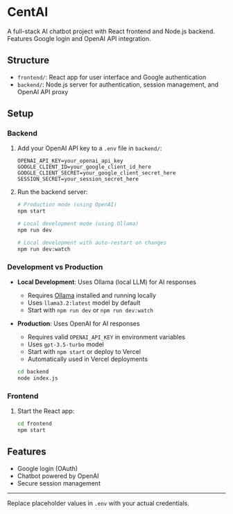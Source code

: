 # CentAI

A full-stack AI chatbot project with React frontend and Node.js backend. Features Google login and OpenAI API integration.

## Structure
- `frontend/`: React app for user interface and Google authentication
- `backend/`: Node.js server for authentication, session management, and OpenAI API proxy

## Setup

### Backend
1. Add your OpenAI API key to a `.env` file in `backend/`:
   ```env
   OPENAI_API_KEY=your_openai_api_key
   GOOGLE_CLIENT_ID=your_google_client_id_here
   GOOGLE_CLIENT_SECRET=your_google_client_secret_here
   SESSION_SECRET=your_session_secret_here
   ```
2. Run the backend server:
   ```sh
   # Production mode (using OpenAI)
   npm start

   # Local development mode (using Ollama)
   npm run dev

   # Local development with auto-restart on changes
   npm run dev:watch
   ```

### Development vs Production
- **Local Development**: Uses Ollama (local LLM) for AI responses
  - Requires [Ollama](https://ollama.com/) installed and running locally
  - Uses `llama3.2:latest` model by default
  - Start with `npm run dev` or `npm run dev:watch`

- **Production**: Uses OpenAI for AI responses
  - Requires valid `OPENAI_API_KEY` in environment variables
  - Uses `gpt-3.5-turbo` model
  - Start with `npm start` or deploy to Vercel
  - Automatically used in Vercel deployments
   ```sh
   cd backend
   node index.js
   ```

### Frontend
1. Start the React app:
   ```sh
   cd frontend
   npm start
   ```

## Features
- Google login (OAuth)
- Chatbot powered by OpenAI
- Secure session management

---
Replace placeholder values in `.env` with your actual credentials.
